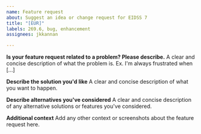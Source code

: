 ```yaml
---
name: Feature request
about: Suggest an idea or change request for EIDSS 7
title: "[EUR]"
labels: 269.6, bug, enhancement
assignees: jkkannan

---
```


**Is your feature request related to a problem? Please describe.**
A clear and concise description of what the problem is. Ex. I'm always frustrated when [...]

**Describe the solution you'd like**
A clear and concise description of what you want to happen.

**Describe alternatives you've considered**
A clear and concise description of any alternative solutions or features you've considered.

**Additional context**
Add any other context or screenshots about the feature request here.

